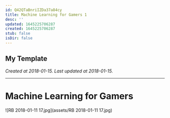 ```yaml
---
id: Q42QTaBnriIZDa37a84cy
title: Machine Learning for Gamers 1
desc: ''
updated: 1645225706287
created: 1645225706287
stub: false
isDir: false
---
```

My Template
---

_Created at 2018-01-15._
_Last updated at 2018-01-15._




---

# Machine Learning for Gamers


![RB 2018-01-11 17.jpg](assets/RB 2018-01-11 17.jpg)

